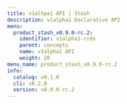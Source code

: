 ```yaml
---
title: v1alhpa1 API | Stash
description: v1alpha1 Declarative API
menu:
  product_stash_v0.9.0-rc.2:
    identifier: v1alpha1-crds
    parent: concepts
    name: v1alpha1 API
    weight: 20
menu_name: product_stash_v0.9.0-rc.2
info:
  catalog: v0.1.0
  cli: v0.2.0
  version: v0.9.0-rc.2
---
```


